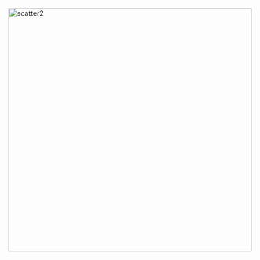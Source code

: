 <img width="496" alt="scatter2" src="https://github.com/swongliu/plots/assets/152827634/03a5006a-2afb-409d-8652-d455446027db">
